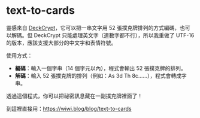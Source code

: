 # text-to-cards

靈感來自 [DeckCrypt](https://github.com/ashfn/deckcrypt)，它可以把一串文字用 52 張撲克牌排列的方式編碼，也可以解碼。但 DeckCrypt 只能處理英文字（連數字都不行），所以我重做了 UTF-16 的版本，應該支援大部分的中文字和表情符號。

使用方式：

- **編碼**：輸入一個字串（14 個字元以內），程式會輸出 52 張撲克牌的排列。
- **解碼**：輸入 52 張撲克牌的排列（例如：As 3d Th 8c……），程式會轉成字串。

透過這個程式，你可以把祕密訊息藏在一副撲克牌裡面了！

到這裡直接用：https://wiwi.blog/blog/text-to-cards
